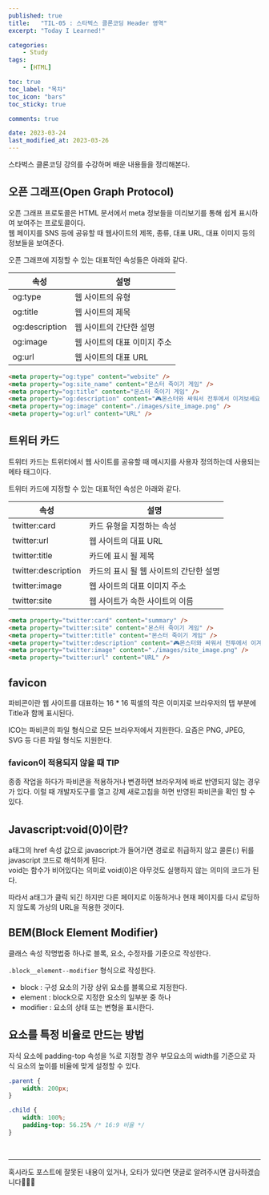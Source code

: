 ```yaml
---
published: true
title:   "TIL-05 : 스타벅스 클론코딩 Header 영역"
excerpt: "Today I Learned!"

categories:
    - Study
tags:
    - [HTML]

toc: true
toc_label: "목차"
toc_icon: "bars"
toc_sticky: true

comments: true

date: 2023-03-24
last_modified_at: 2023-03-26
---
```


스타벅스 클론코딩 강의를 수강하며 배운 내용들을 정리해본다.

## 오픈 그래프(Open Graph Protocol)

오픈 그래프 프로토콜은 HTML 문서에서 meta 정보들을 미리보기를 통해 쉽게 표시하여 보여주는 프로토콜이다.  
웹 페이지를 SNS 등에 공유할 때 웹사이트의 제목, 종류, 대표 URL, 대표 이미지 등의 정보들을 보여준다.

오픈 그래프에 지정할 수 있는 대표적인 속성들은 아래와 같다.

| 속성 | 설명 |
| -- | -- |
| og:type | 웹 사이트의 유형 |
| og:title | 웹 사이트의 제목 |
| og:description | 웹 사이트의 간단한 설명 |
| og:image | 웹 사이트의 대표 이미지 주소 |
| og:url | 웹 사이트의 대표 URL |

```html
<meta property="og:type" content="website" />
<meta property="og:site_name" content="몬스터 죽이기 게임" />
<meta property="og:title" content="몬스터 죽이기 게임" />
<meta property="og:description" content="🎮몬스터와 싸워서 전투에서 이겨보세요!🎮" />
<meta property="og:image" content="./images/site_image.png" />
<meta property="og:url" content="URL" />
```

## 트위터 카드
트위터 카드는 트위터에서 웹 사이트를 공유할 때 메시지를 사용자 정의하는데 사용되는 메타 태그이다.

트위터 카드에 지정할 수 있는 대표적인 속성은 아래와 같다.

| 속성 | 설명 |
| -- | -- |
| twitter:card | 카드 유형을 지정하는 속성 |
| twitter:url | 웹 사이트의 대표 URL |
| twitter:title | 카드에 표시 될 제목 |
| twitter:description | 카드의 표시 될 웹 사이트의 간단한 설명 |
| twitter:image | 웹 사이트의 대표 이미지 주소 |
| twitter:site | 웹 사이트가 속한 사이트의 이름 |

```html
<meta property="twitter:card" content="summary" />
<meta property="twitter:site" content="몬스터 죽이기 게임" />
<meta property="twitter:title" content="몬스터 죽이기 게임" />
<meta property="twitter:description" content="🎮몬스터와 싸워서 전투에서 이겨보세요!🎮" />
<meta property="twitter:image" content="./images/site_image.png" />
<meta property="twitter:url" content="URL" />
```

## favicon
파비콘이란 웹 사이트를 대표하는 16 * 16 픽셀의 작은 이미지로 브라우저의 탭 부분에 Title과 함께 표시된다.

ICO는 파비콘의 파일 형식으로 모든 브라우저에서 지원한다. 요즘은 PNG, JPEG, SVG 등 다른 파일 형식도 지원한다.

### favicon이 적용되지 않을 때 TIP
종종 작업을 하다가 파비콘을 적용하거나 변경하면 브라우저에 바로 반영되지 않는 경우가 있다. 이럴 때 개발자도구를 열고 강제 새로고침을 하면 반영된 파비콘을 확인 할 수 있다.


## Javascript:void(0)이란?
a태그의 href 속성 값으로 javascript:가 들어가면 경로로 취급하지 않고 콜론(:) 뒤를 javascript 코드로 해석하게 된다.  
void는 함수가 비어있다는 의미로 void(0)은 아무것도 실행하지 않는 의미의 코드가 된다.

따라서 a태그가 클릭 되긴 하지만 다른 페이지로 이동하거나 현재 페이지를 다시 로딩하지 않도록 가상의 URL을 적용한 것이다.


## BEM(Block Element Modifier)
클래스 속성 작명법중 하나로 블록, 요소, 수정자를 기준으로 작성한다.

`.block__element--modifier` 형식으로 작성한다.

- block : 구성 요소의 가장 상위 요소를 블록으로 지정한다.
- element : block으로 지정한 요소의 일부분 중 하나 
- modifier : 요소의 상태 또는 변형을 표시한다.


## 요소를 특정 비율로 만드는 방법
자식 요소에 padding-top 속성을 %로 지정할 경우 부모요소의 width를 기준으로 자식 요소의 높이를 비율에 맞게 설정할 수 있다.

```css
.parent {
    width: 200px;
}

.child {
    width: 100%;
    padding-top: 56.25% /* 16:9 비율 */
}
```

<br>

---

혹시라도 포스트에 잘못된 내용이 있거나, 오타가 있다면 댓글로 알려주시면 감사하겠습니다🙇🏻‍♀️
